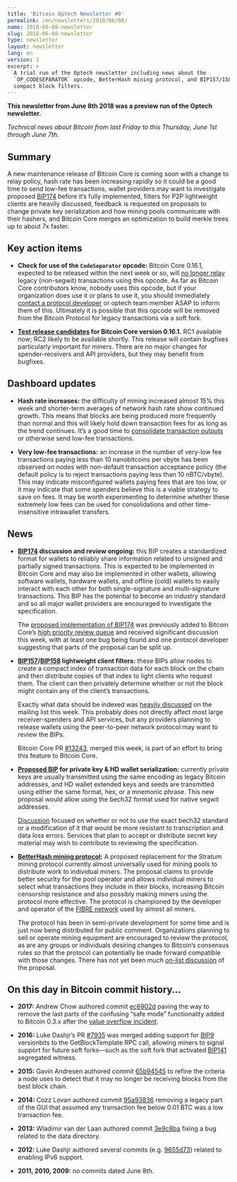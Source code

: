 ```yaml
---
title: 'Bitcoin Optech Newsletter #0'
permalink: /en/newsletters/2018/06/08/
name: 2018-06-08-newsletter
slug: 2018-06-08-newsletter
type: newsletter
layout: newsletter
lang: en
version: 1
excerpt: >
  A trial run of the Optech newsletter including news about the
  `OP_CODESEPARATOR` opcode, BetterHash mining protocol, and BIP157/158
  compact block filters.
---
```


**This newsletter from June 8th 2018 was a preview run of the Optech newsletter.**

*Technical news about Bitcoin from last Friday to this Thursday, June 1st through June 7th.*

## Summary

A new maintenance release of Bitcoin Core is coming soon with a change to relay policy, hash rate has been increasing rapidly so it could be a good time to send low-fee transactions, wallet providers may want to investigate proposed [BIP174][BIP174] before it’s fully implemented, filters for P2P lightweight clients are heavily discussed, feedback is requested on proposals to change private key serialization and how mining pools communicate with their hashers, and Bitcoin Core merges an optimization to build merkle trees up to about 7x faster.

[BIP174]: https://github.com/bitcoin/bips/blob/master/bip-0174.mediawiki

## Key action items

- **Check for use of the `CodeSeparator` opcode:** Bitcoin Core 0.16.1, expected to be released within the next week or so, will [no longer relay][standardness_rules] legacy (non-segwit) transactions using this opcode. As far as Bitcoin Core contributors know, nobody uses this opcode, but if your organization does use it or plans to use it, you should immediately [contact a protocol developer][contact_dev] or optech team member ASAP to inform them of this. Ultimately it is possible that this opcode will be removed from the Bitcoin Protocol for legacy transactions via a soft fork.

[contact_dev]: https://bitcoincore.org/en/contact/
[standardness_rules]: https://github.com/bitcoin/bitcoin/pull/11423

- **[Test release candidates][rc] for Bitcoin Core version 0.16.1.** RC1 available now; RC2 likely to be available shortly. This release will contain bugfixes particularly important for miners. There are no major changes for spender-receivers and API providers, but they may benefit from bugfixes.

[rc]: https://bitcoincore.org/bin/bitcoin-core-0.16.1/

## Dashboard updates

- **Hash rate increases:** the difficulty of mining increased almost 15% this week and shorter-term averages of network hash rate show continued growth. This means that blocks are being produced more frequently than normal and this will likely hold down transaction fees for as long as the trend continues. It’s a good time to [consolidate transaction outputs][consolidate] or otherwise send low-fee transactions.

[consolidate]: https://en.bitcoin.it/wiki/Techniques_to_reduce_transaction_fees#Consolidation

- **Very low-fee transactions:** an increase in the number of very-low fee transactions paying less than 10 nanobitcoins per vbyte has been observed on nodes with non-default transaction acceptance policy (the default policy is to reject transactions paying less than 10 nBTC/vbyte). This may indicate misconfigured wallets paying fees that are too low, or it may indicate that some spenders believe this is a viable strategy to save on fees. It may be worth experimenting to determine whether these extremely low fees can be used for consolidations and other time-insensitive intrawallet transfers.

## News

- **[BIP174][BIP174] discussion and review ongoing:** this BIP creates a standardized format for wallets to reliably share information related to unsigned and partially signed transactions. This is expected to be implemented in Bitcoin Core and may also be implemented in other wallets, allowing software wallets, hardware wallets, and offline (cold) wallets to easily interact with each other for both single-signature and multi-signature transactions. This BIP has the potential to become an industry standard and so all major wallet providers are encouraged to investigate the specification.

  The [proposed implementation of BIP174][PR12136] was previously added to Bitcoin Core’s [high priority review queue][high priority] and received significant discussion this week, with at least one bug being found and one protocol developer suggesting that parts of the proposal can be split up.

[BIP174]: https://github.com/bitcoin/bips/blob/master/bip-0174.mediawiki
[PR12136]: https://github.com/bitcoin/bitcoin/pull/12136
[high priority]: https://github.com/bitcoin/bitcoin/projects/8

- **[BIP157][BIP157]/[BIP158][BIP158] lightweight client filters:** these BIPs allow nodes to create a compact index of transaction data for each block on the chain and then distribute copies of that index to light clients who request them. The client can then privately determine whether or not the block might contain any of the client’s transactions.

  Exactly what data should be indexed was [heavily discussed][BIP158 discussion] on the mailing list this week. This probably does not directly affect most large receiver-spenders and API services, but any providers planning to release wallets using the peer-to-peer network protocol may want to review the BIPs.

  Bitcoin Core PR [#13243][PR 13243], merged this week, is part of an effort to bring this feature to Bitcoin Core.

[BIP157]: https://github.com/bitcoin/bips/blob/master/bip-0157.mediawiki
[BIP158]: https://github.com/bitcoin/bips/blob/master/bip-0158.mediawiki
[BIP158 discussion]: https://lists.linuxfoundation.org/pipermail/bitcoin-dev/2018-June/016057.html
[PR 13243]: https://github.com/bitcoin/bitcoin/pull/13243

- **[Proposed BIP][bech32 keys] for private key & HD wallet serialization:** currently private keys are usually transmitted using the same encoding as legacy Bitcoin addresses, and HD wallet extended keys and seeds are transmitted using either the same format, hex, or a mnemonic phrase. This new proposal would allow using the bech32 format used for native segwit addresses.

  [Discussion][bech32 keys discussion] focused on whether or not to use the exact bech32 standard or a modification of it that would be more resistant to transcription and data loss errors. Services that plan to accept or distribute secret key material may wish to contribute to reviewing the specification.

[bech32 keys]: https://gist.github.com/jonasschnelli/68a2a5a5a5b796dc9992f432e794d719
[bech32 keys discussion]: https://lists.linuxfoundation.org/pipermail/bitcoin-dev/2018-June/016065.html

- **[BetterHash mining protocol][BetterHash spec]:** A proposed replacement for the Stratum mining protocol currently almost universally used for mining pools to distribute work to individual miners. The proposal claims to provide better security for the pool operator and allows individual miners to select what transactions they include in their blocks, increasing Bitcoin censorship resistance and also possibly making miners using the protocol more effective. The protocol is championed by the developer and operator of the [FIBRE network][FIBRE] used by almost all miners.

  The protocol has been in semi-private development for some time and is just now being distributed for public comment. Organizations planning to sell or operate mining equipment are encouraged to review the protocol, as are any groups or individuals desiring changes to Bitcoin’s consensus rules so that the protocol can potentially be made forward compatible with those changes. There has not yet been much [on-list discussion][BetterHash discussion] of the proposal.

[BetterHash spec]: https://github.com/TheBlueMatt/bips/blob/betterhash/bip-XXXX.mediawiki
[FIBRE]: http://bitcoinfibre.org/
[BetterHash discussion]: https://lists.linuxfoundation.org/pipermail/bitcoin-dev/2018-June/016077.html

## On this day in Bitcoin commit history…

- **2017:** Andrew Chow authored commit [ec6902d][commitec6902d] paving the way to remove the last parts of the confusing “safe mode” functionality added to Bitcoin 0.3.x after the [value overflow incident][value overflow].

[commitec6902d]: https://github.com/bitcoin/bitcoin/commit/ec6902d0ea2bbe75179684fc71849d5e34647a14
[value overflow]: https://en.bitcoin.it/wiki/Value_overflow_incident

- **2016:** Luke Dashjr’s PR [#7935][PR7953] was merged adding support for [BIP9] versionbits to the GetBlockTemplate RPC call, allowing miners to signal support for future soft forks—such as the soft fork that activated [BIP141] segregated witness.

[PR7953]: https://github.com/bitcoin/bitcoin/pull/7935
[BIP9]: https://github.com/bitcoin/bips/blob/master/bip-0009.mediawiki
[BIP141]: https://github.com/bitcoin/bips/blob/master/bip-0141.mediawiki

- **2015:** Gavin Andresen authored commit [65b94545][commit65b94545] to refine the criteria a node uses to detect that it may no longer be receiving blocks from the best block chain.

[commit65b94545]: https://github.com/bitcoin/bitcoin/commit/65b94545036ae6e38e79e9c7166a3ba1ddb83f66

- **2014:** Cozz Lovan authored commit [95a93836][commit95a93836] removing a legacy part of the GUI that assumed any transaction fee below 0.01 BTC was a low transaction fee.

[commit95a93836]: https://github.com/bitcoin/bitcoin/commit/95a93836d8ab3e5f2412503dfafdf54db4f8c1ee

- **2013:** Wladimir van der Laan authored commit [3e9c8ba][commit3e9c8ba] fixing a bug related to the data directory.

[commit3e9c8ba]: https://github.com/bitcoin/bitcoin/commit/3e9c8bab54371364f8e70c3b44e732c593b43a76

- **2012:** Luke Dashjr authored several commits (e.g. [9655d73][commit9655d73]) related to enabling IPv6 support.

[commit9655d73]: https://github.com/bitcoin/bitcoin/commit/9655d73f49cd4da189ddb2ed708c26dc4cb3babe

- **2011, 2010, 2009:** no commits dated June 8th.

